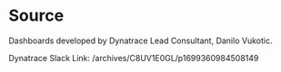 # Source

Dashboards developed by Dynatrace Lead Consultant, Danilo Vukotic. 

Dynatrace Slack Link:
/archives/C8UV1E0GL/p1699360984508149
